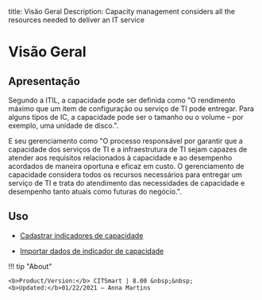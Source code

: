 title: Visão Geral
Description: Capacity management considers all the resources needed to deliver an IT service
# Visão Geral

Apresentação
----------------

Segundo a ITIL, a capacidade pode ser definida como "O rendimento máximo que um item de configuração ou serviço de TI pode entregar. Para alguns tipos de IC, a capacidade pode ser o tamanho ou o volume – por exemplo, uma unidade de disco.".

E seu gerenciamento como "O processo responsável por garantir que a capacidade dos serviços de TI e a infraestrutura de TI sejam capazes de atender aos requisitos relacionados à capacidade e ao desempenho acordados de maneira oportuna e eficaz em custo. O gerenciamento de capacidade considera todos os recursos necessários para entregar um serviço de TI e trata do atendimento das necessidades de capacidade e desempenho tanto atuais como futuras do negócio.".

Uso
-------

- [Cadastrar indicadores de capacidade](/pt-br/citsmart-platform-8/processes/capacity/use/register-capacity-indicators.html)

- [Importar dados de indicador de capacidade](/pt-br/citsmart-platform-8/processes/capacity/use/capacity-indicators-data.html)

!!! tip "About"

    <b>Product/Version:</b> CITSmart | 8.00 &nbsp;&nbsp;
    <b>Updated:</b>01/22/2021 – Anna Martins
